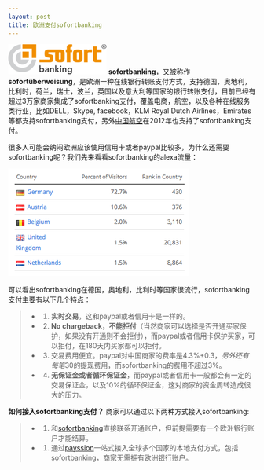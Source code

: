 ```yaml
---
layout: post
title: 欧洲支付sofortbanking
---
```


![欧洲本地支付sofortbanking](/images/sofort.png)
**sofortbanking**，又被称作**sofortüberweisung**，是欧洲一种在线银行转账支付方式，支持德国，奥地利，比利时，荷兰，瑞士，波兰，英国以及意大利等国家的银行转账支付，目前已经有超过3万家商家集成了sofortbanking支付，覆盖电商，航空，以及各种在线服务类行业，比如DELL，Skype, facebook，KLM Royal Dutch Airlines，Emirates等都支持sofortbanking支付，另外[中国航空](http://www.airchina.de/de/aboutus/airchinanews/2012/20120627.html "中国航空sofortbanking支付")在2012年也支持了sofortbanking支付。

很多人可能会纳闷欧洲应该使用信用卡或者paypal比较多，为什么还需要sofortbanking呢？我们先来看看sofortbanking的alexa流量：

![sofortbanking欧洲支付的流量](/images/sofort_alexa.png)

可以看出sofortbanking在德国，奥地利，比利时等国家很流行，sofortbanking支付主要有以下几个特点：
> -  1. **实时交易**，这和paypal或者信用卡是一样的。
> -  2. **No chargeback，不能拒付**（当然商家可以选择是否开通买家保护，如果没有开通则不会拒付），而paypal或者信用卡保护买家，可以拒付，在180天内买家都可以拒付。
> -  3. 交易费用便宜。paypal对中国商家的费率是4.3%+0.3$，另外还有每笔30$的提现费用，而sofortbanking的费用不超过3%。
> -  4. **无保证金或者循环保证金**，而paypal或者信用卡一般都会有一定的交易保证金，以及10%的循环保证金，这对商家的资金周转造成很大的压力。

**如何接入sofortbanking支付？**
商家可以通过以下两种方式接入sofortbanking:
> -  1. 和[sofortbanking](http://www.sofort.com "sofort欧洲支付")直接联系开通账户，但前提需要有一个欧洲银行账户才能结算。
> -  1. 通过[payssion](http://www.payssion.com "海外本地支付")一站式接入全球多个国家的本地支付方式，包括sofortbanking，商家无需拥有欧洲银行账户。
